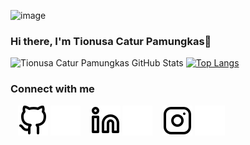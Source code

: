 <!--
**TNCP06/TNCP06** is a ✨ _special_ ✨ repository because its `README.md` (this file) appears on your GitHub profile.

- 🔭 I’m currently working on ...
- 🌱 I’m currently learning ...
- 👯 I’m looking to collaborate on ...
- 🤔 I’m looking for help with ...
- 💬 Ask me about ...
- 📫 How to reach me: ...
- 😄 Pronouns: ...
- ⚡ Fun fact: ...
-->

![image](https://img.freepik.com/premium-vector/programmer-typographic-header-concept-idea-working_277904-13.jpg?w=2000)
### Hi there, I'm Tionusa Catur Pamungkas👋

![Tionusa Catur Pamungkas GitHub Stats](https://github-readme-stats.vercel.app/api?username=TNCP06&layout=compact&show_icons=true&include_all_commits=true)
[![Top Langs](https://github-readme-stats.vercel.app/api/top-langs/?username=TNCP06&layout=compact&show_icons=true&hide_border=false)](https://github.com/TNCP06)

### Connect with me

&nbsp;&nbsp;
[![website](https://raw.githubusercontent.com/KevinASaputra/KevinASaputra/6611ffbb80e2b169c6b723a157af91c19e33b090/img/github-light.svg)](https://github.com/TNCP06/#gh-light-mode-only)
[![website](https://raw.githubusercontent.com/KevinASaputra/KevinASaputra/6611ffbb80e2b169c6b723a157af91c19e33b090/img/globe-dark.svg)](https://github.com/TNCP06/#gh-dark-mode-only)
&nbsp;&nbsp;
[![website](https://raw.githubusercontent.com/KevinASaputra/KevinASaputra/6611ffbb80e2b169c6b723a157af91c19e33b090/img/linkedin-light.svg)](https://linkedin.com/in/tncp/#gh-light-mode-only)
[![website](https://raw.githubusercontent.com/KevinASaputra/KevinASaputra/6611ffbb80e2b169c6b723a157af91c19e33b090/img/linkedin-dark.svg)](https://linkedin.com/in/tncp/#gh-dark-mode-only)
&nbsp;&nbsp;
[![website](https://raw.githubusercontent.com/KevinASaputra/KevinASaputra/6611ffbb80e2b169c6b723a157af91c19e33b090/img/instagram-light.svg)](https://instagram.com/tionusacp_#gh-light-mode-only)
[![website](https://raw.githubusercontent.com/KevinASaputra/KevinASaputra/6611ffbb80e2b169c6b723a157af91c19e33b090/img/instagram-dark.svg)](https://instagram.com/tionusacp_#gh-dark-mode-only)

[Github]: https://www.github.com/TNCP06/
[Instagram]: https://www.instagram.com/tionusacp_/
[LinkedIn]: https://www.linkedin.com/in/tncp/

